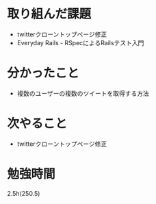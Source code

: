 # 取り組んだ課題

- twitterクローントップページ修正
- Everyday Rails - RSpecによるRailsテスト入門

# 分かったこと

- 複数のユーザーの複数のツイートを取得する方法

# 次やること

- twitterクローントップページ修正

# 勉強時間
2.5h(250.5)